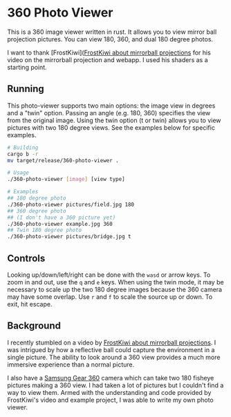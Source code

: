 # 360 Photo Viewer
This is a 360 image viewer written in rust. It allows you to view mirror ball projection pictures. You can view 180, 360, and dual 180 degree photos.

I want to thank [FrostKiwi]([FrostKiwi about mirrorball projections](https://github.com/FrostKiwi/Mirrorball) for his video on the mirrorball projection and webapp. I used his shaders as a starting point.

## Running
This photo-viewer supports two main options: the image view in degrees and a "twin" option. Passing an angle (e.g. 180, 360) specifies the view from the original image. Using the twin option (t or twin) allows you to view pictures with two 180 degree views. See the examples below for specific examples.

```bash
# Building
cargo b -r
mv target/release/360-photo-viewer .

# Usage
./360-photo-viewer [image] [view type]

# Examples
## 180 degree photo
./360-photo-viewer pictures/field.jpg 180
## 360 degree photo
## (I don't have a 360 picture yet)
./360-photo-viewer example.jpg 360
## Twin 180 degree photo
./360-photo-viewer pictures/bridge.jpg t
```

## Controls
Looking up/down/left/right can be done with the `wasd` or arrow keys. To zoom in and out, use the `q` and `e` keys. When using the twin mode, it may be necessary to scale up the two 180 degree images because the 360 camera may have some overlap. Use `r` and `f` to scale the source up or down. To exit, hit escape.

## Background
I recently stumbled on a video by [FrostKiwi about mirrorball projections](https://youtu.be/rJPKTCdk-WI). I was intrigued by how a reflective ball could capture the environment in a single picture. The ability to look around a 360 view provides a much more immersive experience than a normal picture.

I also have a [Samsung Gear 360](https://en.wikipedia.org/wiki/Samsung_Gear_360) camera which can take two 180 fisheye pictures making a 360 view. I had taken a lot of pictures but I couldn't find a way to view them. Armed with the understanding and code provided by FrostKiwi's video and example project, I was able to write my own photo viewer.
